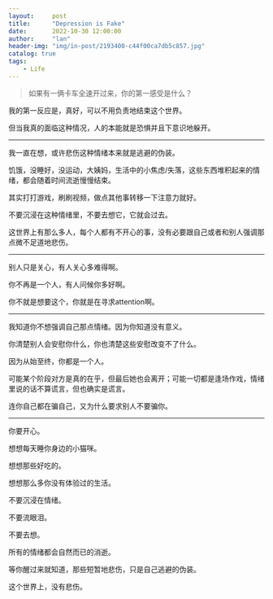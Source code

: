 ```yaml
---
layout:     post
title:      "Depression is Fake"
date:       2022-10-30 12:00:00
author:     "lan"
header-img: "img/in-post/2193400-c44f00ca7db5c857.jpg"
catalog: true
tags:
    - Life
---
```



> 如果有一俩卡车全速开过来，你的第一感受是什么？

我的第一反应是，真好，可以不用负责地结束这个世界。

但当我真的面临这种情况，人的本能就是恐惧并且下意识地躲开。

-----

我一直在想，或许悲伤这种情绪本来就是逃避的伪装。

饥饿，没睡好，没运动，大姨妈，生活中的小焦虑/失落，这些东西堆积起来的情绪，都会随着时间流逝慢慢结束。

其实打打游戏，刷刷视频，做点其他事转移一下注意力就好。

不要沉浸在这种情绪里，不要去想它，它就会过去。

这世界上有那么多人，每个人都有不开心的事，没有必要跟自己或者和别人强调那点微不足道地悲伤。

-----

别人只是关心，有人关心多难得啊。

你不再是一个人，有人问候你多好啊。

你不就是想要这个，你就是在寻求attention啊。

----

我知道你不想强调自己那点情绪。因为你知道没有意义。

你清楚别人会安慰你什么，你也清楚这些安慰改变不了什么。

因为从始至终，你都是一个人。

可能某个阶段对方是真的在乎，但最后她也会离开；可能一切都是逢场作戏，情绪里说的话不算谎言，但也确实是谎言。

连你自己都在骗自己，又为什么要求别人不要骗你。

----

你要开心。

想想每天睡你身边的小猫咪。

想想那些好吃的。

想想那么多你没有体验过的生活。

不要沉浸在情绪。

不要流眼泪。

不要去想。

所有的情绪都会自然而已的消逝。

等你醒过来就知道，那些短暂地悲伤，只是自己逃避的伪装。

这个世界上，没有悲伤。
